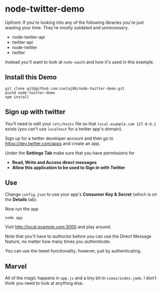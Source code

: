 node-twitter-demo
===

Upfront: If you're looking into any of the following libraries
you're just wasting your time.
They're mostly outdated and unnecessary.

  * node-twitter-api
  * twitter-api
  * node-twitter
  * twitter

Instead you'll want to look at `node-oauth` and how it's used in this example.

## Install this Demo

    git clone git@github.com:coolaj86/node-twitter-demo.git
    pushd node-twitter-demo
    npm install

## Sign up with twitter

You'll need to edit your `/etc/hosts` file so that
`local.example.com 127.0.0.1` exists
(you can't use `localhost` for a twitter app's domain).

Sign up for a twitter developer account and then
go to <https://dev.twitter.com/apps> and create an app.

Under the **Settings Tab** make sure that you have permissions for

  * **Read, Write and Access direct messages**
  * **Allow this application to be used to Sign in with Twitter**

## Use

Change `config.json` to use your app's **Consumer Key & Secret**
(which is on the **Details** tab).

Now run the app

    node app

Visit <http://local.example.com:3000> and play around.

Note that you'll have to *authorize* before you can use the Direct Message
feature, no matter how many times you *authenticate*.

You can use the tweet functionality, however, just by authenticating.

## Marvel

All of the magic happens in `app.js` and a tiny bit in `views/index.jade`.
I don't think you need to look at anything else.
